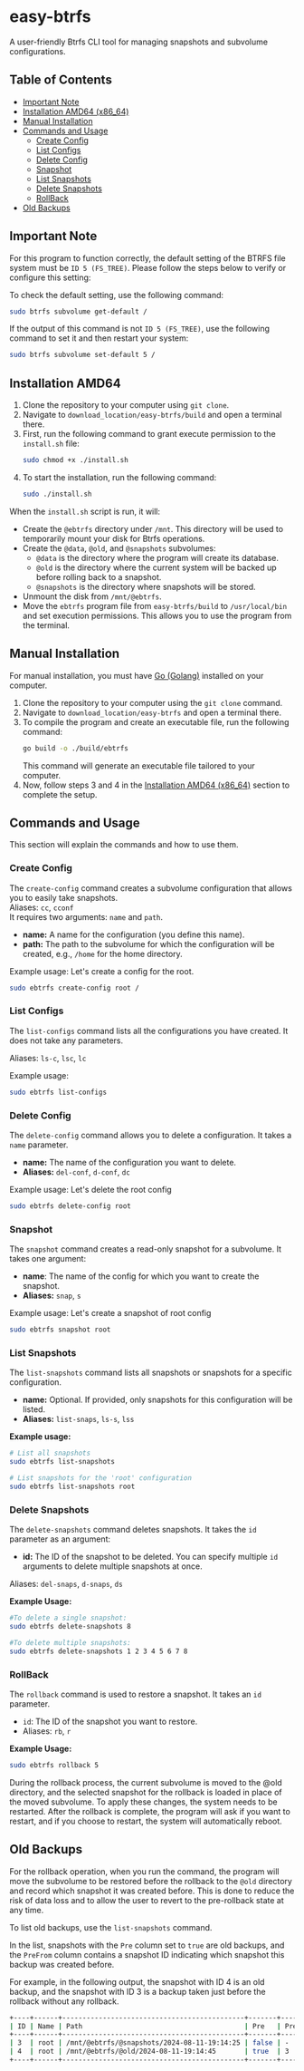 # easy-btrfs
A user-friendly Btrfs CLI tool for managing snapshots and subvolume configurations.

## Table of Contents
- [Important Note](#important-note)
- [Installation AMD64 (x86_64)](#installation-amd64)
- [Manual Installation](#manual-installation)
- [Commands and Usage](#commands-and-usage)
  - [Create Config](#create-config)
  - [List Configs](#list-configs)
  - [Delete Config](#delete-config)
  - [Snapshot](#snapshot)
  - [List Snapshots](#list-snapshots)
  - [Delete Snapshots](#delete-snapshots)
  - [RollBack](#rollback)
- [Old Backups](#old-backups)

## Important Note

For this program to function correctly, the default setting of the BTRFS file system must be `ID 5 (FS_TREE)`. Please follow the steps below to verify or configure this setting:

To check the default setting, use the following command:
```bash
sudo btrfs subvolume get-default /
```
If the output of this command is not `ID 5 (FS_TREE)`, use the following command to set it and then restart your system:
```bash
sudo btrfs subvolume set-default 5 /
```

## Installation AMD64
1. Clone the repository to your computer using `git clone`.
2. Navigate to `download_location/easy-btrfs/build` and open a terminal there.
3. First, run the following command to grant execute permission to the `install.sh` file:
   ```bash
   sudo chmod +x ./install.sh
   ```
4. To start the installation, run the following command:
   ```bash
   sudo ./install.sh
   ```

When the `install.sh` script is run, it will:

- Create the `@ebtrfs` directory under `/mnt`. This directory will be used to temporarily mount your disk for Btrfs operations.
- Create the `@data`, `@old`, and `@snapshots` subvolumes:
  - `@data` is the directory where the program will create its database.
  - `@old` is the directory where the current system will be backed up before rolling back to a snapshot.
  - `@snapshots` is the directory where snapshots will be stored.
- Unmount the disk from `/mnt/@ebtrfs`.
- Move the `ebtrfs` program file from `easy-btrfs/build` to `/usr/local/bin` and set execution permissions. This allows you to use the program from the terminal.

## Manual Installation
For manual installation, you must have <a href="https://go.dev/doc/install">Go (Golang)</a> installed on your computer. 

1. Clone the repository to your computer using the `git clone` command.
2. Navigate to `download_location/easy-btrfs` and open a terminal there.
3. To compile the program and create an executable file, run the following command:
   ```bash
   go build -o ./build/ebtrfs
   ```
   This command will generate an executable file tailored to your computer.
4. Now, follow steps 3 and 4 in the [Installation AMD64 (x86_64)](#installation-amd64) section to complete the setup.

## Commands and Usage
This section will explain the commands and how to use them.

### Create Config
The `create-config` command creates a subvolume configuration that allows you to easily take snapshots.  
Aliases: `cc`, `cconf`  
It requires two arguments: `name` and `path`.  
- **name:** A name for the configuration (you define this name).  
- **path:** The path to the subvolume for which the configuration will be created, e.g., `/home` for the home directory.

Example usage: Let's create a config for the root.
```bash
sudo ebtrfs create-config root /
```

### List Configs
The `list-configs` command lists all the configurations you have created. It does not take any parameters.

Aliases: `ls-c`, `lsc`, `lc`

Example usage:
```bash
sudo ebtrfs list-configs
```

### Delete Config
The `delete-config` command allows you to delete a configuration. It takes a `name` parameter.

- **name:** The name of the configuration you want to delete.
- **Aliases:** `del-conf`, `d-conf`, `dc`

Example usage: Let's delete the root config
```bash
sudo ebtrfs delete-config root
```

### Snapshot
The `snapshot` command creates a read-only snapshot for a subvolume. It takes one argument:

- **name**: The name of the config for which you want to create the snapshot.
- **Aliases:** `snap`, `s`

Example usage: Let's create a snapshot of root config
```bash
sudo ebtrfs snapshot root
```

### List Snapshots
The `list-snapshots` command lists all snapshots or snapshots for a specific configuration.

- **name:** Optional. If provided, only snapshots for this configuration will be listed.
- **Aliases:** `list-snaps`, `ls-s`, `lss`

**Example usage:**
```bash
# List all snapshots
sudo ebtrfs list-snapshots

# List snapshots for the 'root' configuration
sudo ebtrfs list-snapshots root
```

### Delete Snapshots
The `delete-snapshots` command deletes snapshots. It takes the `id` parameter as an argument:
- **id:** The ID of the snapshot to be deleted. You can specify multiple `id` arguments to delete multiple snapshots at once.

Aliases: `del-snaps`, `d-snaps`, `ds`

**Example Usage:**

```bash
#To delete a single snapshot:
sudo ebtrfs delete-snapshots 8

#To delete multiple snapshots:
sudo ebtrfs delete-snapshots 1 2 3 4 5 6 7 8
```

### RollBack
The `rollback` command is used to restore a snapshot. It takes an `id` parameter.
- `id`: The ID of the snapshot you want to restore.
- Aliases: `rb`, `r`

**Example Usage:**

```bash
sudo ebtrfs rollback 5
```

During the rollback process, the current subvolume is moved to the @old directory, and the selected snapshot for the rollback is loaded in place of the moved subvolume. To apply these changes, the system needs to be restarted. After the rollback is complete, the program will ask if you want to restart, and if you choose to restart, the system will automatically reboot.

## Old Backups
For the rollback operation, when you run the command, the program will move the subvolume to be restored before the rollback to the `@old` directory and record which snapshot it was created before. This is done to reduce the risk of data loss and to allow the user to revert to the pre-rollback state at any time.

To list old backups, use the `list-snapshots` command.

In the list, snapshots with the `Pre` column set to `true` are old backups, and the `PreFrom` column contains a snapshot ID indicating which snapshot this backup was created before.

For example, in the following output, the snapshot with ID 4 is an old backup, and the snapshot with ID 3 is a backup taken just before the rollback without any rollback.

```bash
+----+------+---------------------------------------------+-------+---------+
| ID | Name | Path                                        | Pre   | PreFrom |
+----+------+---------------------------------------------+-------+---------+
| 3  | root | /mnt/@ebtrfs/@snapshots/2024-08-11-19:14:25 | false | -       |
| 4  | root | /mnt/@ebtrfs/@old/2024-08-11-19:14:45       | true  | 3       |
+----+------+---------------------------------------------+-------+---------+
```